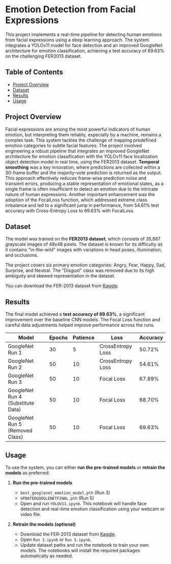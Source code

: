 # Emotion Detection from Facial Expressions

This project implements a real-time pipeline for detecting human emotions from facial expressions using a deep learning approach. The system integrates a YOLOv11 model for face detection and an improved GoogleNet architecture for emotion classification, achieving a test accuracy of 69.63% on the challenging FER2013 dataset.

## Table of Contents
- [Project Overview](#project-overview)
- [Dataset](#dataset)
- [Results](#results)
- [Usage](#usage)

## Project Overview
Facial expressions are among the most powerful indicators of human emotion, but interpreting them reliably, especially by a machine, remains a complex task. This system tackles the challenge of mapping predefined emotion categories to subtle facial features. The project involved engineering a robust pipeline that integrates an improved GoogleNet architecture for emotion classification with the YOLOv11 face localization object detection model in real time, using the FER2013 dataset. **Temporal smoothing** was a key innovation, where predictions are collected within a 30-frame buffer and the majority-vote prediction is returned as the output. This approach effectively reduces frame-wise prediction noise and transient errors, producing a stable representation of emotional states, as a single frame is often insufficient to detect an emotion due to the intricate nature of human expressions. Another important enhancement was the adoption of the FocalLoss function, which addressed extreme class imbalance and led to a significant jump in performance, from 54.61% test accuracy with Cross-Entropy Loss to 69.63% with FocalLoss.

## Dataset
The model was trained on the **FER2013 dataset**, which consists of 35,887 grayscale images of 48x48 pixels. The dataset is known for its difficulty as it contains "in-the-wild" images with variations in head poses, illumination, and occlusions.

The project covers six primary emotion categories: Angry, Fear, Happy, Sad, Surprise, and Neutral. The "Disgust" class was removed due to its high ambiguity and skewed representation in the dataset.

You can download the FER-2013 dataset from [Kaggle](https://www.kaggle.com/datasets/msambare/fer2013).

## Results
The final model achieved a **test accuracy of 69.63%**, a significant improvement over the baseline CNN models. The Focal Loss function and careful data adjustments helped improve performance across the runs.

| Model                             | Epochs | Patience | Loss              | Accuracy |
|----------------------------------|-------|---------|-----------------|---------|
| GoogleNet Run 1                   | 30    | 5       | CrossEntropy Loss | 50.72%  |
| GoogleNet Run 2                   | 50    | 10      | CrossEntropy Loss | 54.61%  |
| GoogleNet Run 3                   | 50    | 10      | Focal Loss        | 67.89%  |
| GoogleNet Run 4 (Substitute Data) | 50    | 10      | Focal Loss        | 68.70%  |
| GoogleNet Run 5 (Removed Class)   | 50    | 10      | Focal Loss        | 69.63%  |

## Usage
To use the system, you can either **run the pre-trained models** or **retrain the models** as preferred:

1. **Run the pre-trained models**  
   - `best_googlenet_emotion_model.pth` (Run 3)  
   - `UPDATEDGOOGLENETFINAL.pth` (Run 5)  
   - Open and run `YOLOV11.ipynb`. This notebook will handle face detection and real-time emotion classification using your webcam or video file.

2. **Retrain the models (optional)**  
   - Download the FER-2013 dataset from [Kaggle](https://www.kaggle.com/datasets/msambare/fer2013).  
   - Open `Run 3.ipynb` or `Run 5.ipynb`.  
   - Update dataset paths and run the notebook to train your own models. The notebooks will install the required packages automatically as needed.
